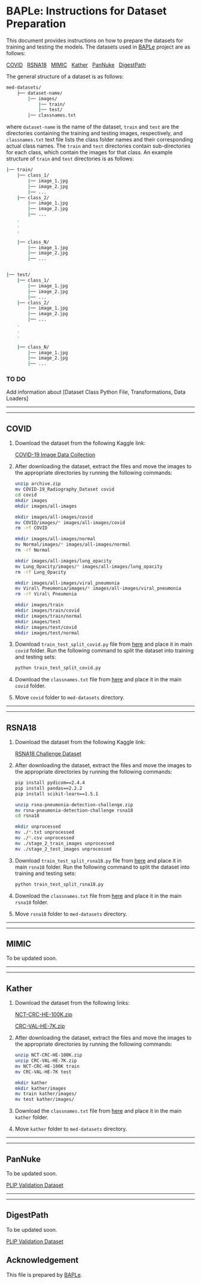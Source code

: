 <h1 id="dataset">BAPLe: Instructions for Dataset Preparation</h1>

This document provides instructions on how to prepare the datasets for training and testing the models. The datasets used in [BAPLe](https://github.com/asif-hanif/baple) project are as follows: 

[COVID](https://arxiv.org/abs/2012.02238)&nbsp;&nbsp;&nbsp;[RSNA18](https://www.rsna.org/rsnai/ai-image-challenge/rsna-pneumonia-detection-challenge-2018)&nbsp;&nbsp;&nbsp;[MIMIC](https://arxiv.org/abs/1901.07042)&nbsp;&nbsp;&nbsp;[Kather](https://journals.plos.org/plosmedicine/article?id=10.1371/journal.pmed.1002730)&nbsp;&nbsp;&nbsp;[PanNuke](https://link.springer.com/chapter/10.1007/978-3-030-23937-4_2)&nbsp;&nbsp;&nbsp;[DigestPath](https://www.sciencedirect.com/science/article/pii/S1361841522001323)


The general structure of a dataset is as follows:

```bash
med-datasets/
    ├── dataset-name/
        |── images/
            |── train/
            |── test/
        |── classnames.txt
 ```

where `dataset-name` is the name of the dataset, `train` and `test` are the directories containing the training and testing images, respectively, and `classnames.txt` text file lists the class folder names and their corresponding actual class names. The `train` and `test` directories contain sub-directories for each class, which contain the images for that class. An example structure of `train` and `test` directories is as follows:

```bash
|── train/
    |── class_1/
        |── image_1.jpg
        |── image_2.jpg
        |── ...
    |── class_2/
        |── image_1.jpg
        |── image_2.jpg
        |── ...
    .
    .
    .

    |── class_N/
        |── image_1.jpg
        |── image_2.jpg
        |── ...


|── test/
    |── class_1/
        |── image_1.jpg
        |── image_2.jpg
        |── ...
    |── class_2/
        |── image_1.jpg
        |── image_2.jpg
        |── ...
    .
    .
    .

    |── class_N/
        |── image_1.jpg
        |── image_2.jpg
        |── ...
 ```

### TO DO 
Add information about [Dataset Class Python File, Transformations, Data Loaders]

<hr>
<hr>

<h2 id="covid">COVID</h2>

1. Download the dataset from the following Kaggle link:

    [COVID-19 Image Data Collection](https://www.kaggle.com/datasets/tawsifurrahman/covid19-radiography-database)

2. After downloading the dataset, extract the files and move the images to the appropriate directories by running the following commands:

    ```bash
    unzip archive.zip
    mv COVID-19_Radiography_Dataset covid
    cd covid
    mkdir images
    mkdir images/all-images

    mkdir images/all-images/covid
    mv COVID/images/* images/all-images/covid
    rm -rf COVID

    mkdir images/all-images/normal
    mv Normal/images/* images/all-images/normal
    rm -rf Normal

    mkdir images/all-images/lung_opacity
    mv Lung_Opacity/images/* images/all-images/lung_opacity
    rm -rf Lung_Opacity

    mkdir images/all-images/viral_pneumonia
    mv Viral\ Pneumonia/images/* images/all-images/viral_pneumonia
    rm -rf Viral\ Pneumonia

    mkdir images/train
    mkdir images/train/covid
    mkdir images/train/normal
    mkdir images/test
    mkdir images/test/covid
    mkdir images/test/normal
    ```

3. Download `train_test_split_covid.py` file from [here](/datasets/dataset_preprocessing/covid/train_test_split_covid.py) and place it in main `covid` folder.  Run the following command to split the dataset into training and testing sets:

    ```bash
    python train_test_split_covid.py
    ```
4. Download the `classnames.txt` file from [here](/datasets/dataset_preprocessing/covid/classnames.txt) and place it in the main `covid` folder.
5. Move `covid` folder to `med-datasets` directory.



<hr>
<hr>
<h2 id="rsna18">RSNA18</h2>

1. Download the dataset from the following Kaggle link:

    [RSNA18 Challenge Dataset](https://www.kaggle.com/c/rsna-pneumonia-detection-challenge/data)

2. After downloading the dataset, extract the files and move the images to the appropriate directories by running the following commands:

    ```bash
    pip install pydicom==2.4.4
    pip install pandas==2.2.2
    pip install scikit-learn==1.5.1

    unzip rsna-pneumonia-detection-challenge.zip
    mv rsna-pneumonia-detection-challenge rsna18
    cd rsna18

    mkdir unprocessed
    mv ./*.txt unprocessed
    mv ./*.csv unprocessed
    mv ./stage_2_train_images unprocessed
    mv ./stage_2_test_images unprocessed
    ```

3. Download `train_test_split_rsna18.py` file from [here](/datasets/dataset_preprocessing/rsna18/train_test_split_rsna18.py) and place it in main `rsna18` folder.  Run the following command to split the dataset into training and testing sets:

    ```bash
    python train_test_split_rsna18.py
    ```
4. Download the `classnames.txt` file from [here](/datasets/dataset_preprocessing/rsna18/classnames.txt) and place it in the main `rsna18` folder.
5. Move `rsna18` folder to `med-datasets` directory.


<hr>
<hr>
<h2 id="mimic">MIMIC</h2>
To be updated soon.


<hr>
<hr>
<h2 id="kather">Kather</h2>

1. Download the dataset from the following links:

    [NCT-CRC-HE-100K.zip](https://zenodo.org/records/1214456/files/NCT-CRC-HE-100K.zip)

    [CRC-VAL-HE-7K.zip](https://zenodo.org/records/1214456/files/CRC-VAL-HE-7K.zip)

2. After downloading the dataset, extract the files and move the images to the appropriate directories by running the following commands:

    ```bash
    unzip NCT-CRC-HE-100K.zip
    unzip CRC-VAL-HE-7K.zip
    mv NCT-CRC-HE-100K train
    mv CRC-VAL-HE-7K test

    mkdir kather
    mkdir kather/images
    mv train kather/images/
    mv test kather/images/
    ```
3. Download the `classnames.txt` file from [here](/datasets/dataset_preprocessing/kather/classnames.txt) and place it in the main `kather` folder.
4. Move `kather` folder to `med-datasets` directory.


<hr>
<hr>
<h2 id="pannuke">PanNuke</h2>
To be updated soon.

[PLIP Validation Dataset](https://github.com/PathologyFoundation/plip/tree/main/reproducibility/generate_validation_datasets)

<hr>
<hr>
<h2 id="digestpath">DigestPath</h2>
To be updated soon.

[PLIP Validation Dataset](https://github.com/PathologyFoundation/plip/tree/main/reproducibility/generate_validation_datasets)


## Acknowledgement
This file is prepared by [BAPLe](https://github.com/asif-hanif/baple).